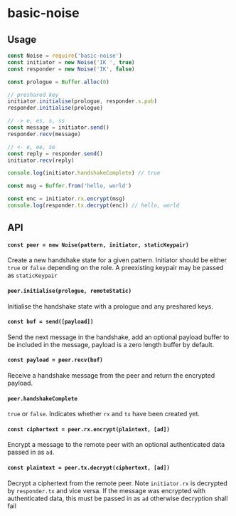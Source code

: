# basic-noise

## Usage
```js
const Noise = require('basic-noise')
const initiator = new Noise('IK ', true)
const responder = new Noise('IK', false)

const prologue = Buffer.alloc(0)

// preshared key
initiator.initialise(prologue, responder.s.pub)
responder.initialise(prologue)

// -> e, es, s, ss
const message = initiator.send()
responder.recv(message)

// <- e, ee, se
const reply = responder.send()
initiator.recv(reply)

console.log(initiator.handshakeComplete) // true

const msg = Buffer.from('hello, world')

const enc = initiator.rx.encrypt(msg)
console.log(responder.tx.decrypt(enc)) // hello, world
```

## API

#### `const peer = new Noise(pattern, initiator, staticKeypair)`

Create a new handshake state for a given pattern. Initiator should be either `true` or `false` depending on the role. A preexisting keypair may be passed as `staticKeypair`

#### `peer.initialise(prologue, remoteStatic)`

Initialise the handshake state with a prologue and any preshared keys.

#### `const buf = send([payload])`

Send the next message in the handshake, add an optional payload buffer to be included in the message, payload is a zero length buffer by default.

#### `const payload = peer.recv(buf)`

Receive a handshake message from the peer and return the encrypted payload.

#### `peer.handshakeComplete`

`true` or `false`. Indicates whether `rx` and `tx` have been created yet.

#### `const ciphertext = peer.rx.encrypt(plaintext, [ad])`

Encrypt a message to the remote peer with an optional authenticated data passed in as `ad`.

#### `const plaintext = peer.tx.decrypt(ciphertext, [ad])`

Decrypt a ciphertext from the remote peer. Note `initiator.rx` is decrypted by `responder.tx` and vice versa. If the message was encrypted with authenticated data, this must be passed in as `ad` otherwise decryption shall fail
